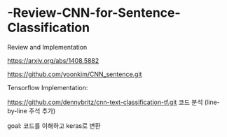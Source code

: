 # -Review-CNN-for-Sentence-Classification
Review and Implementation

https://arxiv.org/abs/1408.5882

https://github.com/yoonkim/CNN_sentence.git

Tensorflow Implementation:

https://github.com/dennybritz/cnn-text-classification-tf.git
코드 분석 (line-by-line 주석 추가)

goal: 코드를 이해하고 keras로 변환
